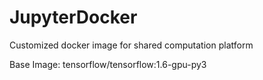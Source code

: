 # JupyterDocker
Customized docker image for shared computation platform


Base Image: tensorflow/tensorflow:1.6-gpu-py3